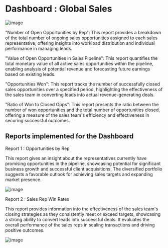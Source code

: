 # Dashboard : Global Sales

![image](https://github.com/Mtalvadi/globalsalesdashboard/assets/83495051/3bf82b9b-582d-45a7-9f68-1ae704586c1a)


"Number of Open Opportunities by Rep": This report provides a breakdown of the total number of ongoing sales opportunities assigned to each sales representative, offering insights into workload distribution and individual performance in managing leads.

"Value of Open Opportunities in Sales Pipeline": This report quantifies the total monetary value of all active sales opportunities within the pipeline, enabling analysis of potential revenue and forecasting future earnings based on existing leads.

"Opportunities Won": This report tracks the number of successfully closed sales opportunities over a specified period, highlighting the effectiveness of the sales team in converting leads into actual revenue-generating deals.

"Ratio of Won to Closed Opps": This report presents the ratio between the number of won opportunities and the total number of opportunities closed, offering a measure of the sales team's efficiency and effectiveness in securing successful outcomes.

## Reports implemented for the Dashboard

Report 1 : Opportunities by Rep

This report gives an insight about the representatives currently have promising opportunities in the pipeline, showcasing potential for significant business growth and successful client acquisitions. The diversified portfolio suggests a favorable outlook for achieving sales targets and expanding market presence.

![image](https://github.com/Mtalvadi/globalsalesdashboard/assets/83495051/bd148771-73f6-43c6-95e2-1d7d77ec0f9f)

Report 2 : Sales Rep Win Rates

This report provides information into the effectiveness of the sales team's closing strategies as they consistently meet or exceed targets, showcasing a strong ability to convert leads into successful deals. It evaluates the overall performance of the sales reps in sealing transactions and driving positive outcomes.

![image](https://github.com/Mtalvadi/globalsalesdashboard/assets/83495051/a760c028-4bf4-4288-8166-2fb070e755ff)

